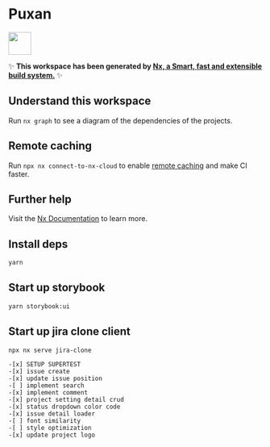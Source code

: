 # Puxan

<a alt="Nx logo" href="https://nx.dev" target="_blank" rel="noreferrer"><img src="https://raw.githubusercontent.com/nrwl/nx/master/images/nx-logo.png" width="45"></a>

✨ **This workspace has been generated by [Nx, a Smart, fast and extensible build system.](https://nx.dev)** ✨

## Understand this workspace

Run `nx graph` to see a diagram of the dependencies of the projects.

## Remote caching

Run `npx nx connect-to-nx-cloud` to enable [remote caching](https://nx.app) and make CI faster.

## Further help

Visit the [Nx Documentation](https://nx.dev) to learn more.

## Install deps

```bash
yarn
```

## Start up storybook

```bash
yarn storybook:ui
```

## Start up jira clone client

```bash
npx nx serve jira-clone
```

```
-[x] SETUP SUPERTEST
-[x] issue create
-[x] update issue position
-[ ] implement search
-[x] implement comment
-[x] project setting detail crud
-[x] status dropdown color code
-[x] issue detail loader
-[ ] font similarity
-[ ] style optimization
-[x] update project logo


```
